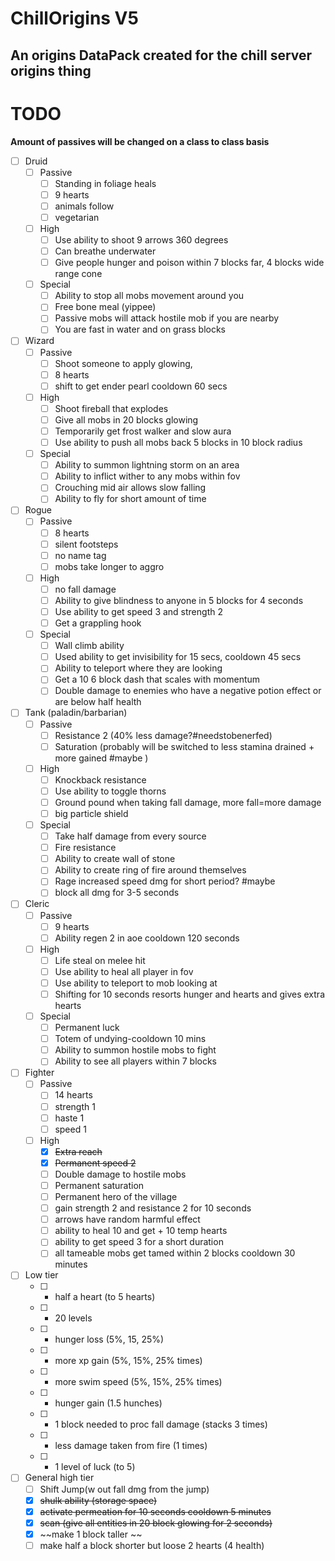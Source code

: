 # ChillOrigins V5
## An origins DataPack created for the chill server origins thing


# TODO

**Amount of passives will be changed on a class to class basis**
- [ ] Druid
  - [ ] Passive
    - [ ] Standing in foliage heals
    - [ ]  9 hearts 
    - [ ] animals follow 
    - [ ] vegetarian
  - [ ] High
    - [ ] Use ability to shoot 9 arrows 360 degrees
    - [ ] Can breathe underwater
    - [ ] Give people hunger and poison within 7 blocks far, 4 blocks wide range cone
  - [ ] Special
    - [ ] Ability to stop all mobs movement around you
    - [ ] Free bone meal (yippee)
    - [ ] Passive mobs will attack hostile mob if you are nearby
    - [ ] You are fast in water and on grass blocks
- [ ] Wizard
  - [ ] Passive
    - [ ] Shoot someone to apply glowing,
    - [ ] 8 hearts
    - [ ] shift to get ender pearl cooldown 60 secs 
  - [ ] High
    - [ ] Shoot fireball that explodes
    - [ ] Give all mobs in 20 blocks glowing
    - [ ] Temporarily get frost walker and slow aura
    - [ ] Use ability to push all mobs back 5 blocks in 10 block radius
  - [ ] Special
    - [ ] Ability to summon lightning storm on an area
    - [ ] Ability to inflict wither to any mobs within fov
    - [ ] Crouching mid air allows slow falling
    - [ ] Ability to fly for short amount of time
- [ ] Rogue
  - [ ] Passive
    - [ ] 8 hearts 
    - [ ] silent footsteps 
    - [ ] no name tag 
    - [ ] mobs take longer to aggro
  - [ ] High
    - [ ] no fall damage
    - [ ] Ability to give blindness to anyone in 5 blocks for 4 seconds
    - [ ] Use ability to get speed 3 and strength 2
    - [ ] Get a grappling hook
  - [ ] Special
    - [ ] Wall climb ability
    - [ ] Used ability to get invisibility for 15 secs, cooldown 45 secs
    - [ ] Ability to teleport where they are looking
    - [ ] Get a 10 6 block dash that scales with momentum
    - [ ] Double damage to enemies who have a negative potion effect or are below half health 
- [ ] Tank (paladin/barbarian)
  - [ ] Passive
    - [ ] Resistance 2 (40% less damage?#needstobenerfed)
    - [ ] Saturation (probably will be switched to less stamina drained + more gained #maybe )
  - [ ] High
    - [ ] Knockback resistance
    - [ ] Use ability to toggle thorns
    - [ ] Ground pound when taking fall damage, more fall=more damage
    - [ ] big particle shield
  - [ ] Special
    - [ ] Take half damage from every source
    - [ ] Fire resistance
    - [ ] Ability to create wall of stone
    - [ ] Ability to create ring of fire around themselves
    - [ ] Rage increased speed dmg for short period? #maybe
    - [ ] block all dmg for 3-5 seconds
- [ ] Cleric
  - [ ] Passive
    - [ ] 9 hearts
    - [ ]  Ability regen 2 in aoe cooldown 120 seconds
  - [ ] High
    - [ ] Life steal on melee hit
    - [ ] Use ability to heal all player in fov
    - [ ] Use ability to teleport to mob looking at
    - [ ] Shifting for 10 seconds resorts hunger and hearts and gives extra hearts
  - [ ] Special
    - [ ] Permanent luck
    - [ ] Totem of undying-cooldown 10 mins
    - [ ] Ability to summon hostile mobs to fight
    - [ ] Ability to see all players within 7 blocks
- [ ] Fighter
  - [ ] Passive
    - [ ] 14 hearts
    - [ ] strength 1
    - [ ] haste 1
    - [ ] speed 1
  - [ ] High
    - [x] ~~Extra reach~~
    - [x] ~~Permanent speed 2~~
    - [ ] Double damage to hostile mobs
    - [ ] Permanent saturation
    - [ ] Permanent hero of the village
    - [ ] gain strength 2 and resistance 2 for 10 seconds 
    - [ ] arrows have random harmful effect
    - [ ] ability to heal 10 and get + 10 temp hearts 
    - [ ] ability to get speed 3 for a short duration
    - [ ] all tameable mobs get tamed within 2 blocks cooldown 30 minutes 
- [ ] Low tier
  - [ ] + half a heart (to 5 hearts)
  - [ ] + 20 levels 
  - [ ] - hunger loss  (5%, 15, 25%)
  - [ ] + more xp gain (5%, 15%, 25% times)
  - [ ] + more swim speed (5%, 15%, 25% times)
  - [ ] + hunger gain (1.5 hunches)
  - [ ] + 1 block needed to proc fall damage (stacks 3 times) 
  - [ ] + less damage taken from fire (1 times)
  - [ ] + 1 level of luck (to 5)
- [ ] General high tier
  - [ ] Shift Jump(w out fall dmg from the jump) 
  - [x] ~~shulk ability (storage space)~~
  - [x] ~~activate permeation for 10 seconds cooldown 5 minutes~~ 
  - [x] ~~scan (give all entities in 20 block glowing for 2 seconds)~~
  - [x] ~~make 1 block taller ~~
  - [ ] make half a block shorter but loose 2 hearts (4 health)
